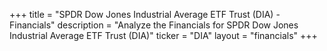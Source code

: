 +++
title = "SPDR Dow Jones Industrial Average ETF Trust (DIA) - Financials"
description = "Analyze the Financials for SPDR Dow Jones Industrial Average ETF Trust (DIA)"
ticker = "DIA"
layout = "financials"
+++

